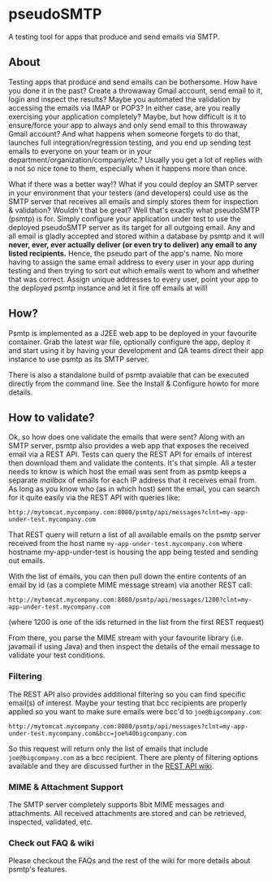 # pseudoSMTP
A testing tool for apps that produce and send emails via SMTP.

## About
Testing apps that produce and send emails can be bothersome.  How have you done it in the past?  Create a throwaway Gmail account, send email to it, login and inspect the results?  Maybe you automated the validation by accessing the emails via IMAP or POP3?  In either case, are you really exercising your application completely?  Maybe, but how difficult is it to ensure/force your app to always and only send email to this throwaway Gmail account?  And what happens when someone forgets to do that, launches full integration/regression testing, and you end up sending test emails to everyone on your team or in your department/organization/company/etc.?  Usually you get a lot of replies with a not so nice tone to them, especially when it happens more than once.

What if there was a better way!?  What if you could deploy an SMTP server in your environment that your testers (and developers) could use as the SMTP server that receives all emails and simply stores them for inspection & validation?  Wouldn't that be great?  Well that's exactly what pseudoSMTP (psmtp) is for.  Simply configure your application under test to use the deployed pseudoSMTP server as its target for all outgoing email.  Any and all email is gladly accepted and stored within a database by psmtp and it will **never, ever, ever actually deliver (or even try to deliver) any email to any listed recipients.**  Hence, the pseudo part of the app's name.  No more having to assign the same email address to every user in your app during testing and then trying to sort out which emails went to whom and whether that was correct.  Assign unique addresses to every user, point your app to the deployed psmtp instance and let it fire off emails at will!

## How?
Psmtp is implemented as a J2EE web app to be deployed in your favourite container.  Grab the latest war file, optionally configure the app, deploy it and start using it by having your development and QA teams direct their app instance to use psmtp as its SMTP server.

There is also a standalone build of psmtp avaiable that can be executed directly from the command line.  See the Install & Configure howto for more details.

## How to validate?
Ok, so how does one validate the emails that were sent?  Along with an SMTP server, psmtp also provides a web app that exposes the received email via a REST API.  Tests can query the REST API for emails of interest then download them and validate the contents.  It's that simple.  All a tester needs to know is which host the email was sent from as psmtp keeps a separate *mailbox* of emails for each IP address that it receives email from.  As long as you know who (as in which host) sent the email, you can search for it quite easily via the REST API with queries like:

```
http://mytomcat.mycompany.com:8080/psmtp/api/messages?clnt=my-app-under-test.mycompany.com
```

That REST query will return a list of all available emails on the psmtp server received from the host name `my-app-under-test.mycompany.com` where hostname my-app-under-test is housing the app being tested and sending out emails.

With the list of emails, you can then pull down the entire contents of an email by id (as a complete MIME message stream) via another REST call:

```
http://mytomcat.mycompany.com:8080/psmtp/api/messages/1200?clnt=my-app-under-test.mycompany.com
```
(where 1200 is one of the ids returned in the list from the first REST request)

From there, you parse the MIME stream with your favourite library (i.e. javamail if using Java) and then inspect the details of the email message to validate your test conditions.

### Filtering
The REST API also provides additional filtering so you can find specific email(s) of interest.  Maybe your testing that bcc recipients are properly applied so you want to make sure emails were bcc'd to `joe@bigcompany.com`:

```
http://mytomcat.mycompany.com:8080/psmtp/api/messages?clnt=my-app-under-test.mycompany.com&bcc=joe%40bigcompany.com
```

So this request will return only the list of emails that include `joe@bigcompany.com` as a bcc recipient.  There are plenty of filtering options available and they are discussed further in the [REST API wiki](https://github.com/Slugger/pseudosmtp/wiki/REST-API).

### MIME & Attachment Support
The SMTP server completely supports 8bit MIME messages and attachments.  All received attachments are stored and can be retrieved, inspected, validated, etc.

### Check out FAQ & wiki

Please checkout the FAQs and the rest of the wiki for more details about psmtp's features.
